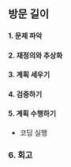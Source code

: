## 방문 길이
#### 1. 문제 파악
#### 2. 재정의와 추상화
#### 3. 계획 세우기

#### 4. 검증하기
#### 5. 계획 수행하기
- 코딩 실행

### 6. 회고
